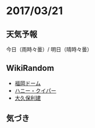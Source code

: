 # 2017/03/21

## 天気予報

今日（雨時々曇）/ 明日（晴時々曇）

## WikiRandom

* [福岡ドーム](https://ja.wikipedia.org/wiki/%E7%A6%8F%E5%B2%A1%E3%83%89%E3%83%BC%E3%83%A0)
* [ハニー・クイパー](https://ja.wikipedia.org/wiki/%E3%83%8F%E3%83%8B%E3%83%BC%E3%83%BB%E3%82%AF%E3%82%A4%E3%83%91%E3%83%BC)
* [大久保利建](https://ja.wikipedia.org/wiki/%E5%A4%A7%E4%B9%85%E4%BF%9D%E5%88%A9%E5%BB%BA)

## 気づき

